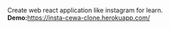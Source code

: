 Create web react application like instagram for learn.</br>
<b>Demo:</b>https://insta-cewa-clone.herokuapp.com/